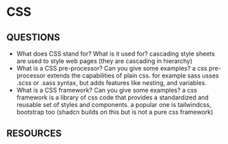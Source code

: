# CSS

## QUESTIONS

- What does CSS stand for? What is it used for? 
cascading style sheets are used to style web pages (they are cascading in hierarchy)
- What is a CSS pre-processor? Can you give some examples?
a css pre-processor extends the capabilities of plain css. for example sass usses .scss or .sass syntax, but adds features like nesting, and variables.
- What is a CSS framework? Can you give some examples?
a css framework is a library of css code that provides a standardized and reusable set of styles and components. a popular one is tailwindcss, bootstrap too (shadcn builds on this but is not a pure css framework)

## RESOURCES

